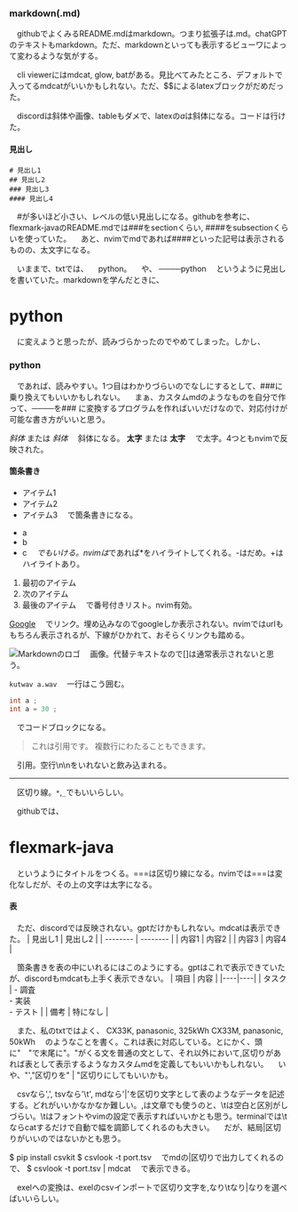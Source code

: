 ### markdown(.md)
　githubでよくみるREADME.mdはmarkdown。つまり拡張子は.md。chatGPTのテキストもmarkdown。ただ、markdownといっても表示するビューワによって変わるような気がする。

　cli viewerにはmdcat, glow, batがある。見比べてみたところ、デフォルトで入ってるmdcatがいいかもしれない。ただ、$$によるlatexブロックがだめだった。

　discordは斜体や画像、tableもダメで、latexの$a$は斜体になる。コードは行けた。


#### 見出し

```
# 見出し1
## 見出し2
### 見出し3
#### 見出し4
```
　#が多いほど小さい、レベルの低い見出しになる。githubを参考に、flexmark-javaのREADME.mdでは###をsectionくらい, ####をsubsectionくらいを使っていた。
　あと、nvimでmdであれば####といった記号は表示されるものの、太文字になる。

　いままで、txtでは、
　python。
　や、
────python
　というように見出しを書いていた。markdownを学んだときに、
# python
　に変えようと思ったが、読みづらかったのでやめてしまった。しかし、
### python
　であれば、読みやすい。1つ目はわかりづらいのでなしにするとして、###に乗り換えてもいいかもしれない。
　まぁ、カスタムmdのようなものを自分で作って、────を### に変換するプログラムを作ればいいだけなので、対応付けが可能な書き方がいいと思う。




*斜体* または _斜体_
　斜体になる。
**太字** または __太字__
　で太字。4つともnvimで反映された。


#### 箇条書き

- アイテム1
- アイテム2
- アイテム3
　で箇条書きになる。
* a
* b
* c
　*でもいける。nvimは*であれば*をハイライトしてくれる。-はだめ。+はハイライトあり。

1. 最初のアイテム
2. 次のアイテム
3. 最後のアイテム
　で番号付きリスト。nvim有効。



[Google](https://www.google.com)
　でリンク。埋め込みなのでgoogleしか表示されない。nvimではurlももちろん表示されるが、下線がひかれて、おそらくリンクも踏める。

![Markdownのロゴ](https://markdown-here.com/img/icon256.png)
　画像。代替テキストなので[]は通常表示されないと思う。



`kutwav a.wav`
　一行はこう囲む。

```C
int a ;
int a = 30 ;
```
　でコードブロックになる。


> これは引用です。
> 複数行にわたることもできます。

　引用。空行\n\nをいれないと飲み込まれる。

---
　区切り線。`*`,`_`でもいいらしい。

　githubでは、

flexmark-java
====================================
　というようにタイトルをつくる。===は区切り線になる。nvimでは===は変化なしだが、その上の文字は太字になる。



#### 表

　ただ、discordでは反映されない。gptだけかもしれない。mdcatは表示できた。
| 見出し1 | 見出し2 |
| -------- | -------- |
| 内容1   | 内容2   |
| 内容3   | 内容4   |

　箇条書きを表の中にいれるにはこのようにする。gptはこれで表示できていたが、discordもmdcatも上手く表示できない。
| 項目 | 内容 |
|----|----|
| タスク | - 調査  <br> - 実装  <br> - テスト |
| 備考 | 特になし |

　また、私のtxtではよく、
CX33K, panasonic, 325kWh
CX33M, panasonic, 50kWh
　のようなことを書く。これは表に対応している。とにかく、頭に"　"で末尾に"。"がくる文を普通の文として、それ以外において,区切りがあれば表として表示するようなカスタムmdを定義してもいいかもしれない。
　いや、"',"区切りを" | "区切りにしてもいいかも。

　csvなら',', tsvなら'\t', mdなら'|'を区切り文字として表のようなデータを記述する。どれがいいかなかなか難しい。,は文章でも使うのと、\tは空白と区別がしづらい。\tはフォントやvimの設定で表示すればいいかとも思う。terminalでは\tならcatするだけで自動で幅を調節してくれるのも大きい。
　だが、結局|区切りがいいのではないかとも思う。

$ pip install csvkit
$ csvlook -t port.tsv
　でmdの|区切りで出力してくれるので、
$ csvlook -t port.tsv | mdcat
　で表示できる。

　exelへの変換は、exelのcsvインポートで区切り文字を,なり\tなり|なりを選べばいいらしい。



